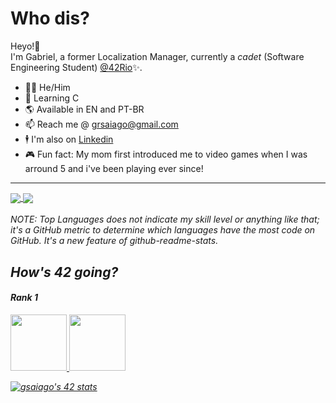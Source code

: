 # Who dis?
Heyo!👋 <br>
I'm Gabriel, a former Localization Manager, currently a _cadet_ (Software Engineering Student) [@42Rio](https://42.rio/)✨.
*  🧔‍♂️ He/Him
*  🧠 Learning C
*  🌎 Available in EN and PT-BR
*  📫 Reach me @ grsaiago@gmail.com 
*  🕴 I'm also on [Linkedin](linkedin.com/in/grsaiago/)
*  🎮 Fun fact: My mom first introduced me to video games when I was arround 5 and i've been playing ever since!

---
<a href="https://github.com/Grsaiago/github-readme-stats">
  <img align="center" src="https://github-readme-stats.vercel.app/api?username=Grsaiago&show_icons=true&theme=dracula" />
</a>
<a href="https://github.com/Grsaiago/github-readme-stats">
  <img align="center" src="https://github-readme-stats.vercel.app/api/top-langs/?username=Grsaiago&show_icons=true&theme=dracula" />
</a>
<br> <br/>
<i>NOTE: Top Languages does not indicate my skill level or anything like that; it's a GitHub metric to determine which languages have the most code on GitHub. It's a new feature of github-readme-stats.<i/>

## How's 42 going?
#### Rank 1

<a href="https://github.com/Grsaiago/libft">
  <img src="https://user-images.githubusercontent.com/98427284/175352149-d1146a34-d163-4d0e-806f-1c63c04d3663.png" height="90" width="90">
</a>
<a href="https://github.com/Grsaiago/ft_printf">
  <img src="https://user-images.githubusercontent.com/98427284/175838265-59e18bf3-b8b3-46d3-8b3e-1f7ce4b2e9a7.png" height="90" width="90">
</a>

[![gsaiago's 42 stats](https://badge42.vercel.app/api/v2/cl4lmoz4w00350ak3yoti9w9h/stats?cursusId=21&coalitionId=undefined)](https://github.com/JaeSeoKim/badge42)

